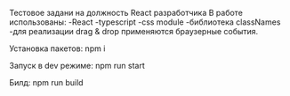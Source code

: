 Тестовое задани на должность React разработчика
В работе использованы:
-React
-typescript
-css module
-библиотека classNames
-для реализации drag & drop применяются браузерные события.

Установка пакетов:
npm i

Запуск в dev режиме:
npm run start

Билд:
npm run build
       
       
